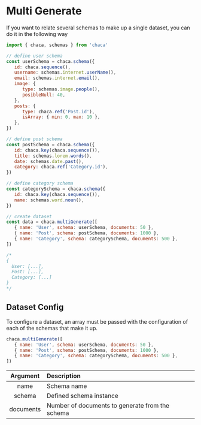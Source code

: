 # Multi Generate

If you want to relate several schemas to make up a single dataset, you can do it in the following way

```js
import { chaca, schemas } from 'chaca'

// define user schema
const userSchema = chaca.schema({
   id: chaca.sequence(),
   username: schemas.internet.userName(),
   email: schemas.internet.email(),
   image: {
      type: schemas.image.people(),
      posibleNull: 40,
   },
   posts: {
      type: chaca.ref('Post.id'),
      isArray: { min: 0, max: 10 },
   },
})

// define post schema
const postSchema = chaca.schema({
   id: chaca.key(chaca.sequence()),
   title: schemas.lorem.words(),
   date: schemas.date.past(),
   category: chaca.ref('Category.id'),
})

// define category schema
const categorySchema = chaca.schema({
   id: chaca.key(chaca.sequence()),
   name: schemas.word.noun(),
})

// create dataset
const data = chaca.multiGenerate([
   { name: 'User', schema: userSchema, documents: 50 },
   { name: 'Post', schema: postSchema, documents: 1000 },
   { name: 'Category', schema: categorySchema, documents: 500 },
])

/*
{
  User: [...],
  Post: [...],
  Category: [...]
}
*/
```

## Dataset Config

To configure a dataset, an array must be passed with the configuration of each of the schemas that make it up.

```js
chaca.multiGenerate([
   { name: 'User', schema: userSchema, documents: 50 },
   { name: 'Post', schema: postSchema, documents: 1000 },
   { name: 'Category', schema: categorySchema, documents: 500 },
])
```

| Argument  | Description                                     |
| :-------: | :---------------------------------------------- |
|   name    | Schema name                                     |
|  schema   | Defined schema instance                         |
| documents | Number of documents to generate from the schema |
